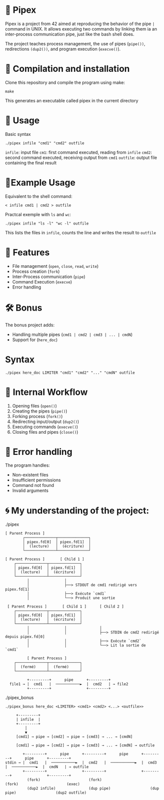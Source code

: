 # 📝 Pipex
Pipex is a project from 42 aimed at reproducing the behavior of the pipe ``` | ``` command in UNIX. 
It allows executing two commands by linking them ia an inter-process communication pipe, just like the bash shell does.

The project teaches process management, the use of pipes (```pipe())```, redirections ```(dup2())```, and program execution (```execve()```).

# 📁 Compilation and installation
Clone this repository and compile the program using make:
```
make
```
This generates an executable called pipex in the current directory

# 🚀 Usage
Basic syntax
```
./pipex infile "cmd1" "cmd2" outfile
```
```infile```: input file
```cm1```: first command executed, reading from ```infile```
```cmd2```: second command executed, receiving output from ```cmd1```
```outfile```: output file containing the final result

# 🔹Example Usage
Equivalent to the shell command:
```
< infile cmd1 | cmd2 > outfile
```
Practcal exemple with ```ls``` and ```wc```:
```
./pipex infile "ls -l" "wc -l" outfile
```
This lists the files in ```infile```, counts the line and writes the result to ```outfile```

# 📌 Features
- File management (```open```, ```close```, ```read```, ```write```)
- Process creation (```fork```)
- Inter-Process communication (```pipe```)
- Command Execution (```execve```)
- Error handling

# 🛠 Bonus
The bonus project adds:
- Handling multiple pipes (```cmd1 | cmd2 | cmd3 | ... | cmdN```)
- Support for (```here_doc```)

# Syntax
```./pipex here_doc LIMITER "cmd1" "cmd2" "..." "cmdN" outfile```

# 📜 Internal Workflow
1. Opening files (```open()```)
2. Creating the pipes (```pipe()```)
3. Forking process (```fork()```)
4. Redirecting input/output (```dup2()```)
5. Executing commands (```execve()```)
6. Closing files and pipes (```close()```)

# 🐞 Error handling
The program handles:
- Non-existent files
- Insufficient permissions
- Command not found
- Invalid arguments

# 🌀 My understanding of the project: 
./pipex
```
[ Parent Process ]
		┌──────────────┬──────────────┐
		│ pipex.fd[0]  │ pipex.fd[1]  │
		│  (lecture)   │  (écriture)  │
		└──────────────┴──────────────┘

[ Parent Process ]       [ Child 1 ]
    ┌──────────────┬──────────────┐
    │ pipex.fd[0]  │ pipex.fd[1]  │
    │  (lecture)   │  (écriture)  │
    └──────────────┴──────────────┘
          │                │
          │                ├──> STDOUT de cmd1 redirigé vers pipex.fd[1]
          │                ├──> Exécute `cmd1`
          │                └──> Produit une sortie
          
 [ Parent Process ]       [ Child 1 ]      [ Child 2 ]
    ┌──────────────┬──────────────┐
    │ pipex.fd[0]  │ pipex.fd[1]  │
    │  (lecture)   │  (écriture)  │
    └──────────────┴──────────────┘
          │                │               │
          │                │               ├──> STDIN de cmd2 redirigé depuis pipex.fd[0]
          │                │               ├──> Exécute `cmd2`
          │                │               └──> Lit la sortie de `cmd1`
          
          [ Parent Process ]
    ┌──────────────┬──────────────┐
    │  (fermé)     │  (fermé)     │
    └──────────────┴──────────────┘
    
          +---------+      pipe      +---------+
  file1 → |  cmd1   |  ───────────►  |  cmd2   | → file2
          +---------+                +---------+
```
./pipex_bonus
```
./pipex_bonus here_doc <LIMITER> <cmd1> <cmd2> <...> <outfile>>

     +---------+
     | infile  |
     +---------+
         │
         ▼
     [cmd1] → pipe → [cmd2] → pipe → [cmd3] → ... → [cmdN]
     
     [cmd1] → pipe → [cmd2] → pipe → [cmd3] → ... → [cmdN] → outfile
     
        +---------+      pipe      +---------+      pipe      +---------+      pipe      +---------+
stdin → |  cmd1   |  ───────────►  |  cmd2   |  ───────────►  |  cmd3   |  ───────────►  |  cmdN   | → outfile
        +---------+                +---------+                +---------+                +---------+
          (fork)                      (fork)                      (fork)                      (exec)
          (dup2 infile)               (dup pipe)                  (dup pipe)                  (dup2 outfile)
```
